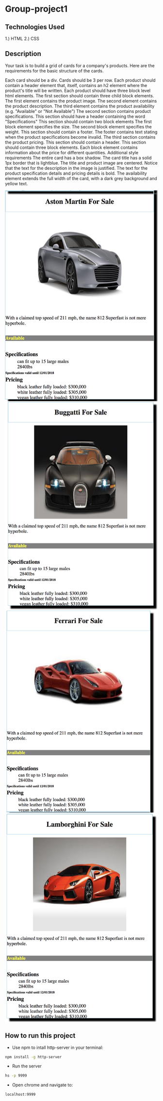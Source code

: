 # Group-project1

## Technologies Used

1.) HTML 
2.) CSS

## Description
Your task is to build a grid of cards for a company's products. Here are the requirements for the basic structure of the cards.

Each card should be a div.
Cards should be 3 per row.
Each product should contain a header element that, itself, contains an h2 element where the product's title will be written.
Each product should have three block level html elements.
The first section should contain three child block elements.
The first element contains the product image.
The second element contains the product description.
The third element contains the product availability (e.g. "Available" or "Not Available")
The second section contains product specifications.
This section should have a header containing the word "Specifications"
This section should contain two block elements
The first block element specifies the size.
The second block element specifies the weight.
This section should contain a footer.
The footer contains text stating when the product specifications become invalid.
The third section contains the product pricing.
This section should contain a header.
This section should contain three block elements.
Each block element contains information about the price for different quantities.
Additional style requirements
The entire card has a box shadow.
The card title has a solid 1px border that is lightblue.
The title and product image are centered.
Notice that the text for the description in the image is justified.
The text for the product specification details and pricing details is bold.
The availability element extends the full width of the card, with a dark grey background and yellow text.

![main screenshot](./imgs/AstonMartin.png)
![main screenshot](./imgs/Buggatti.png)
![main screenshot](./imgs/Ferrari.png)
![main screenshot](./imgs/Lamborghini.png)
## How to run this project
* Use npm to intall http-server in your terminal:
```sh
npm install -g http-server
```
* Run the server
```sh
hs -p 9999
```
* Open chrome and navigate to:
```
localhost:9999
```